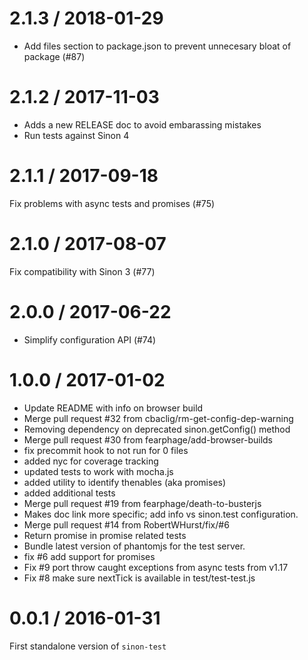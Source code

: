 
2.1.3 / 2018-01-29
==================

  * Add files section to package.json to prevent unnecesary bloat of package (#87)

2.1.2 / 2017-11-03
==================

  * Adds a new RELEASE doc to avoid embarassing mistakes
  * Run tests against Sinon 4

2.1.1 / 2017-09-18
==================
Fix problems with async tests and promises (#75)

2.1.0 / 2017-08-07
==================
Fix compatibility with Sinon 3 (#77)


2.0.0 / 2017-06-22
==================

  * Simplify configuration API (#74)

1.0.0 / 2017-01-02
==================

  * Update README with info on browser build
  * Merge pull request #32 from cbaclig/rm-get-config-dep-warning
  * Removing dependency on deprecated sinon.getConfig() method
  * Merge pull request #30 from fearphage/add-browser-builds
  * fix precommit hook to not run for 0 files
  * added nyc for coverage tracking
  * updated tests to work with mocha.js
  * added utility to identify thenables (aka promises)
  * added additional tests
  * Merge pull request #19 from fearphage/death-to-busterjs
  * Makes doc link more specific; add info vs sinon.test configuration.
  * Merge pull request #14 from RobertWHurst/fix/#6
  * Return promise in promise related tests
  * Bundle latest version of phantomjs for the test server.
  * fix #6 add support for promises
  * Fix #9 port throw caught exceptions from async tests from v1.17
  * Fix #8 make sure nextTick is available in test/test-test.js

0.0.1 / 2016-01-31
==================

First standalone version of `sinon-test`
